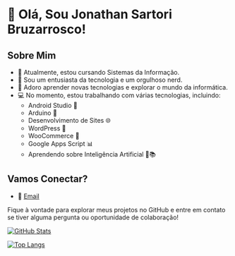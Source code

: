 # 👋 Olá, Sou Jonathan Sartori Bruzarrosco!

## Sobre Mim
- 🔭 Atualmente, estou cursando Sistemas da Informação.
- 🌟 Sou um entusiasta da tecnologia e um orgulhoso nerd.
- 🧠 Adoro aprender novas tecnologias e explorar o mundo da informática.
- 💻 No momento, estou trabalhando com várias tecnologias, incluindo:
  - Android Studio 📱
  - Arduino 🤖
  - Desenvolvimento de Sites 🌐
  - WordPress 🚀
  - WooCommerce 🛒
  - Google Apps Script 📊
  - Aprendendo sobre Inteligência Artificial 🤖📚

## Vamos Conectar?
- 📧 [Email](mailto:jonathansartorib@hotmail.com)

Fique à vontade para explorar meus projetos no GitHub e entre em contato se tiver alguma pergunta ou oportunidade de colaboração!


[![GitHub Stats](https://github-readme-stats.vercel.app/api?username=jonathansartorib&show_icons=true&theme=radical)](https://github.com/jonathansartorib/github-readme-stats)


[![Top Langs](https://github-readme-stats.vercel.app/api/top-langs/?username=jonathansartorib&layout=compact)](https://github.com/jonathansartorib/github-readme-stats)


